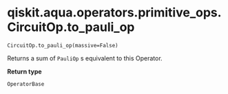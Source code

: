 # qiskit.aqua.operators.primitive\_ops.CircuitOp.to\_pauli\_op

`CircuitOp.to_pauli_op(massive=False)`

Returns a sum of `PauliOp` s equivalent to this Operator.

**Return type**

`OperatorBase`
